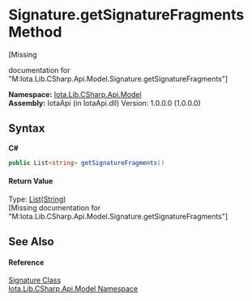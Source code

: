 # Signature.getSignatureFragments Method 
 

\[Missing <summary> documentation for "M:Iota.Lib.CSharp.Api.Model.Signature.getSignatureFragments"\]

**Namespace:**&nbsp;<a href="N_Iota_Lib_CSharp_Api_Model">Iota.Lib.CSharp.Api.Model</a><br />**Assembly:**&nbsp;IotaApi (in IotaApi.dll) Version: 1.0.0.0 (1.0.0.0)

## Syntax

**C#**<br />
``` C#
public List<string> getSignatureFragments()
```


#### Return Value
Type: <a href="http://msdn2.microsoft.com/en-us/library/6sh2ey19" target="_blank">List</a>(<a href="http://msdn2.microsoft.com/en-us/library/s1wwdcbf" target="_blank">String</a>)<br />\[Missing <returns> documentation for "M:Iota.Lib.CSharp.Api.Model.Signature.getSignatureFragments"\]

## See Also


#### Reference
<a href="T_Iota_Lib_CSharp_Api_Model_Signature">Signature Class</a><br /><a href="N_Iota_Lib_CSharp_Api_Model">Iota.Lib.CSharp.Api.Model Namespace</a><br />